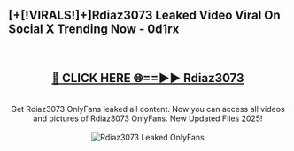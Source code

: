 <h2>[+[!VIRALS!]+]Rdiaz3073 Leaked Video Viral On Social X Trending Now - 0d1rx</h2>
<br>
<div align="center">
<h2><a href="https://libra.edu.pl?Rdiaz3073" rel="nofollow">🔴 CLICK HERE 🌐==►► Rdiaz3073</a></h2>
<br>
Get Rdiaz3073 OnlyFans leaked all content. Now you can access all videos and pictures of Rdiaz3073 OnlyFans. New Updated Files 2025!
<br>
<br>
<a href="https://libra.edu.pl?Rdiaz3073" rel="nofollow" data-target="animated-image.originalLink"><img src="https://i.ibb.co.com/WyWwxjT/player-gif2.gif" alt="Rdiaz3073 Leaked OnlyFans" style="max-width: 100%; display: inline-block;" data-target="animated-image.originalImage"></a>
</div>
<br>